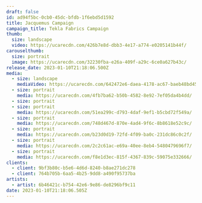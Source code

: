 ```yaml
---
draft: false
id: ad94f5bc-0cb0-45dc-bfdb-1f6ebd5d1592
title: Jacquemus Campaign
campaign_title: Tekla Fabrics Campaign
thumb:
  size: landscape
  video: https://ucarecdn.com/426b7e8d-dbb3-4e17-a774-e0205141b44f/
carouselthumb:
  size: portrait
  image: https://ucarecdn.com/32230fba-e26a-409f-a29c-6ce0a627b43c/
release_date: 2023-01-10T21:18:06.500Z
media:
  - size: landscape
    mediaVideo: https://ucarecdn.com/642472e6-daea-4178-ac67-baeb48bd4573/
  - size: portrait
    media: https://ucarecdn.com/4fb7ba62-b50b-4582-8e92-7ef05da4b4dd/
  - size: portrait
  - size: portrait
    media: https://ucarecdn.com/51ea299c-d793-4daf-9ef1-b5cbd72f549a/
  - size: portrait
    media: https://ucarecdn.com/748d467d-870e-4ad4-9f6c-8b8618e52c9c/
  - size: portrait
    media: https://ucarecdn.com/b23d0d19-72fd-4f09-ba0c-231dc86c0c2f/
  - size: portrait
    media: https://ucarecdn.com/2c2c61ac-e69a-40ee-8eb4-5480479696f7/
  - size: portrait
    media: https://ucarecdn.com/f8e1d3ec-815f-4367-839c-59075e332666/
clients:
  - client: 9bf3b80c-b5e6-4d6d-8240-b8ae271dc278
  - client: 764b705b-6aa5-4b25-9dd8-a490f95737ba
artists:
  - artist: 6b46421c-b754-42e6-9e86-de8296bf9c11
date: 2023-01-10T21:18:06.505Z
---
```

